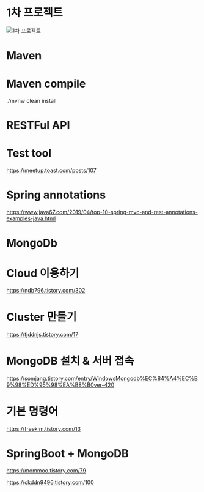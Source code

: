 1차 프로젝트 
=====
![1차 프로젝트](https://user-images.githubusercontent.com/73865700/121571245-b86f4000-ca5d-11eb-9030-665f88a5e27c.jpg)



Maven
=====
# Maven compile

./mvnw clean install



RESTFul API
============
# Test tool
https://meetup.toast.com/posts/107

# Spring annotations 
https://www.java67.com/2019/04/top-10-spring-mvc-and-rest-annotations-examples-java.html



MongoDb
=======
# Cloud 이용하기
https://ndb796.tistory.com/302

# Cluster 만들기
https://tjddnjs.tistory.com/17

# MongoDB 설치 & 서버 접속
https://somjang.tistory.com/entry/WindowsMongodb%EC%84%A4%EC%B9%98%ED%95%98%EA%B8%B0ver-420

# 기본 명령어
https://freekim.tistory.com/13

# SpringBoot + MongoDB
https://mommoo.tistory.com/79

https://ckddn9496.tistory.com/100